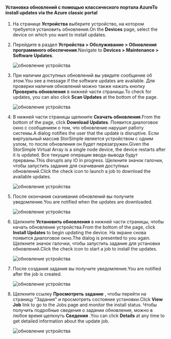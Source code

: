 <!--author=alkohli last changed: 09/02/16 -->

#### <a name="to-install-updates-via-the-azure-classic-portal"></a><span data-ttu-id="c8a70-101">Установка обновлений с помощью классического портала Azure</span><span class="sxs-lookup"><span data-stu-id="c8a70-101">To install updates via the Azure classic portal</span></span>
1. <span data-ttu-id="c8a70-102">На странице **Устройства** выберите устройство, на котором требуется установить обновления.</span><span class="sxs-lookup"><span data-stu-id="c8a70-102">On the **Devices** page, select the device on which you want to install updates.</span></span>
2. <span data-ttu-id="c8a70-103">Перейдите в раздел **Устройства > Обслуживание > Обновления программного обеспечения**.</span><span class="sxs-lookup"><span data-stu-id="c8a70-103">Navigate to **Devices > Maintenance > Software Updates**.</span></span>
   
    ![обновление устройства](../includes/media/storsimple-ova-install-update-via-portal/azupdate1m.png)  
3. <span data-ttu-id="c8a70-105">При наличии доступных обновлений вы увидите сообщение об этом.</span><span class="sxs-lookup"><span data-stu-id="c8a70-105">You see a message if the software updates are available.</span></span> <span data-ttu-id="c8a70-106">Для проверки наличия обновлений можно также нажать кнопку **Проверить обновления** в нижней части страницы.</span><span class="sxs-lookup"><span data-stu-id="c8a70-106">To check for updates, you can also click **Scan Updates** at the bottom of the page.</span></span>
   
    ![обновление устройства](../includes/media/storsimple-ova-install-update-via-portal/azupdate2m.png)
4. <span data-ttu-id="c8a70-108">В нижней части страницы щелкните **Скачать обновления**.</span><span class="sxs-lookup"><span data-stu-id="c8a70-108">From the bottom of the page, click **Download Updates**.</span></span> <span data-ttu-id="c8a70-109">Появится диалоговое окно с сообщением о том, что обновление нарушит работу системы.</span><span class="sxs-lookup"><span data-stu-id="c8a70-109">A dialog notifies the user that the update is disruptive.</span></span> <span data-ttu-id="c8a70-110">Если виртуальный массив StorSimple является устройством с одним узлом, то после обновления он будет перезагружен.</span><span class="sxs-lookup"><span data-stu-id="c8a70-110">Given the StorSimple Virtual Array is a single node device, the device restarts after it is updated.</span></span> <span data-ttu-id="c8a70-111">Все текущие операции ввода-вывода будут прерваны.</span><span class="sxs-lookup"><span data-stu-id="c8a70-111">This disrupts any IO in progress.</span></span> <span data-ttu-id="c8a70-112">Щелкните значок галочки, чтобы запустить задание для скачивания доступных обновлений.</span><span class="sxs-lookup"><span data-stu-id="c8a70-112">Click the check icon to launch a job to download the available updates.</span></span> 
   
    ![обновление устройства](../includes/media/storsimple-ova-install-update-via-portal/azupdate3m.png)
5. <span data-ttu-id="c8a70-114">После окончания скачивания обновлений вы получите уведомление.</span><span class="sxs-lookup"><span data-stu-id="c8a70-114">You are notified when the updates are downloaded.</span></span> 
   
    ![обновление устройства](../includes/media/storsimple-ova-install-update-via-portal/azupdate6m.png)
6. <span data-ttu-id="c8a70-116">Щелкните **Установить обновления** в нижней части страницы, чтобы начать обновление устройства.</span><span class="sxs-lookup"><span data-stu-id="c8a70-116">From the bottom of the page, click **Install Updates** to begin updating the device.</span></span> <span data-ttu-id="c8a70-117">На экране снова появится диалоговое окно.</span><span class="sxs-lookup"><span data-stu-id="c8a70-117">The dialog is presented to you again.</span></span> <span data-ttu-id="c8a70-118">Щелкните значок галочки, чтобы запустить задание для установки обновлений.</span><span class="sxs-lookup"><span data-stu-id="c8a70-118">Click the check icon to start a job to install the updates.</span></span> 
   
    ![обновление устройства](../includes/media/storsimple-ova-install-update-via-portal/azupdate7m.png) 
7. <span data-ttu-id="c8a70-120">После создания задания вы получите уведомление.</span><span class="sxs-lookup"><span data-stu-id="c8a70-120">You are notified after the job is created.</span></span> 
   
    ![обновление устройства](../includes/media/storsimple-ova-install-update-via-portal/azupdate8m.png)
8. <span data-ttu-id="c8a70-122">Щелкните ссылку **Просмотреть задание** , чтобы перейти на страницу "Задания" и просмотреть состояние установки.</span><span class="sxs-lookup"><span data-stu-id="c8a70-122">Click **View Job** link to go to the Jobs page and monitor the install status.</span></span> <span data-ttu-id="c8a70-123">Чтобы получить подробные сведения о задании обновления, можно в любое время щелкнуть **Сведения** .</span><span class="sxs-lookup"><span data-stu-id="c8a70-123">You can click **Details** at any time to get detailed information about the update job.</span></span> 
   
    ![обновление устройства](../includes/media/storsimple-ova-install-update-via-portal/azupdate9m.png)

